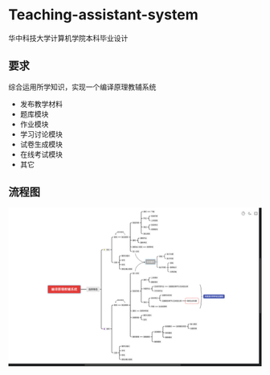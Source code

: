 # Teaching-assistant-system
华中科技大学计算机学院本科毕业设计
## 要求
  综合运用所学知识，实现一个编译原理教辅系统
- 发布教学材料
- 题库模块
- 作业模块
- 学习讨论模块
- 试卷生成模块
- 在线考试模块
- 其它
## 流程图
![](static/img/flow_chart.png)